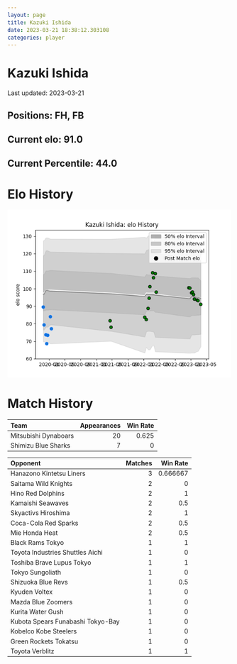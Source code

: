 ```yaml
---  
layout: page  
title: Kazuki Ishida  
date: 2023-03-21 18:38:12.303108  
categories: player  
---
```

# Kazuki Ishida


Last updated: 2023-03-21
## Positions: FH, FB

## Current elo: 91.0

## Current Percentile: 44.0

# Elo History


![elo history](history_KazukiIshida.png)
# Match History


| Team                 |   Appearances |   Win Rate |
|:---------------------|--------------:|-----------:|
| Mitsubishi Dynaboars |            20 |      0.625 |
| Shimizu Blue Sharks  |             7 |      0     |

| Opponent                          |   Matches |   Win Rate |
|:----------------------------------|----------:|-----------:|
| Hanazono Kintetsu Liners          |         3 |   0.666667 |
| Saitama Wild Knights              |         2 |   0        |
| Hino Red Dolphins                 |         2 |   1        |
| Kamaishi Seawaves                 |         2 |   0.5      |
| Skyactivs Hiroshima               |         2 |   1        |
| Coca-Cola Red Sparks              |         2 |   0.5      |
| Mie Honda Heat                    |         2 |   0.5      |
| Black Rams Tokyo                  |         1 |   1        |
| Toyota Industries Shuttles Aichi  |         1 |   0        |
| Toshiba Brave Lupus Tokyo         |         1 |   1        |
| Tokyo Sungoliath                  |         1 |   0        |
| Shizuoka Blue Revs                |         1 |   0.5      |
| Kyuden Voltex                     |         1 |   0        |
| Mazda Blue Zoomers                |         1 |   0        |
| Kurita Water Gush                 |         1 |   0        |
| Kubota Spears Funabashi Tokyo-Bay |         1 |   0        |
| Kobelco Kobe Steelers             |         1 |   0        |
| Green Rockets Tokatsu             |         1 |   0        |
| Toyota Verblitz                   |         1 |   1        |
